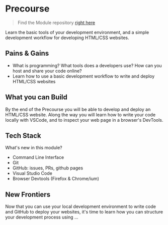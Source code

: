 # Precourse

> Find the Module repository [right here](https://github.com/HackYourFutureBelgium/precourse/)

Learn the basic tools of your development environment, and a simple development workflow for developing HTML/CSS websites.

## Pains & Gains

- What is programming? What tools does a developers use? How can you host and share your code online?
- Learn how to use a basic development workflow to write and deploy HTML/CSS websites

## What you can Build

By the end of the Precourse you will be able to develop and deploy an HTML/CSS website. Along the way you will learn how to write your code locally with VSCode, and to inspect your web page in a browser's DevTools.

## Tech Stack

What's new in this module?

- Command Line Interface
- Git
- GitHub: issues, PRs, github pages
- Visual Studio Code
- Browser Devtools (Firefox & Chrome/ium)

## New Frontiers

Now that you can use your local development environment to write code and GitHub to deploy your websites, it's time to learn how you can structure your development process using ...
